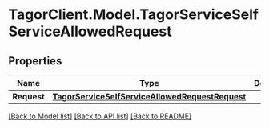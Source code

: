 # TagorClient.Model.TagorServiceSelfServiceAllowedRequest

## Properties

Name | Type | Description | Notes
------------ | ------------- | ------------- | -------------
**Request** | [**TagorServiceSelfServiceAllowedRequestRequest**](TagorServiceSelfServiceAllowedRequestRequest.md) |  | [optional] 

[[Back to Model list]](../README.md#documentation-for-models) [[Back to API list]](../README.md#documentation-for-api-endpoints) [[Back to README]](../README.md)

